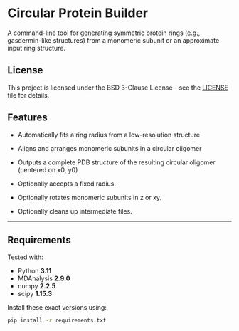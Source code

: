 # Circular Protein Builder

A command-line tool for generating symmetric protein rings (e.g., gasdermin-like structures) from a monomeric subunit or an approximate input ring structure.


## License

This project is licensed under the BSD 3-Clause License - see the [LICENSE](LICENSE) file for details.


## Features

- Automatically fits a ring radius from a low-resolution structure
- Aligns and arranges monomeric subunits in a circular oligomer
- Outputs a complete PDB structure of the resulting circular oligomer (centered on x0, y0)

- Optionally accepts a fixed radius.
- Optionally rotates monomeric subunits in z or xy.
- Optionally cleans up intermediate files.

---

## Requirements

Tested with:

- Python **3.11**
- MDAnalysis **2.9.0**
- numpy **2.2.5**
- scipy **1.15.3**

Install these exact versions using:

```bash
pip install -r requirements.txt
